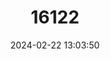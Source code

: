 ---
title: "16122"
category: "Paraleptomys wilhelmina"
draft: false
date: 2024-02-22 13:03:50
languages:
  English: ["Short-haired Water Rat", "Short-haired Hydromyine"]
---